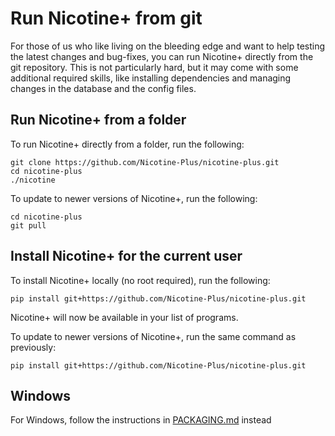 # Run Nicotine+ from git
For those of us who like living on the bleeding edge and want to help testing the latest changes and bug-fixes, you can run Nicotine+ directly from the git repository.
This is not particularly hard, but it may come with some additional required skills, like installing dependencies and managing changes in the database and the config files.

## Run Nicotine+ from a folder
To run Nicotine+ directly from a folder, run the following:

```console
git clone https://github.com/Nicotine-Plus/nicotine-plus.git
cd nicotine-plus
./nicotine
```

To update to newer versions of Nicotine+, run the following:

```console
cd nicotine-plus
git pull
```

## Install Nicotine+ for the current user
To install Nicotine+ locally (no root required), run the following:

```console
pip install git+https://github.com/Nicotine-Plus/nicotine-plus.git
```

Nicotine+ will now be available in your list of programs.

To update to newer versions of Nicotine+, run the same command as previously:

```console
pip install git+https://github.com/Nicotine-Plus/nicotine-plus.git
```

## Windows
For Windows, follow the instructions in [PACKAGING.md](PACKAGING.md#windows) instead
